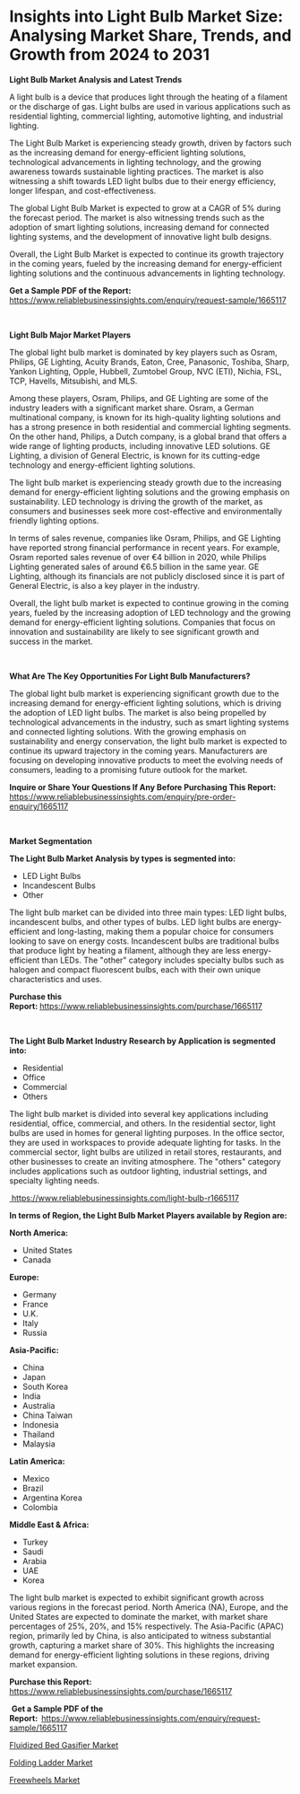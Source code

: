 <p><h1>Insights into Light Bulb Market Size: Analysing Market Share, Trends, and Growth from 2024 to 2031</h1></p><p><strong>Light Bulb Market Analysis and Latest Trends</strong></p>
<p><p>A light bulb is a device that produces light through the heating of a filament or the discharge of gas. Light bulbs are used in various applications such as residential lighting, commercial lighting, automotive lighting, and industrial lighting.</p><p>The Light Bulb Market is experiencing steady growth, driven by factors such as the increasing demand for energy-efficient lighting solutions, technological advancements in lighting technology, and the growing awareness towards sustainable lighting practices. The market is also witnessing a shift towards LED light bulbs due to their energy efficiency, longer lifespan, and cost-effectiveness.</p><p>The global Light Bulb Market is expected to grow at a CAGR of 5% during the forecast period. The market is also witnessing trends such as the adoption of smart lighting solutions, increasing demand for connected lighting systems, and the development of innovative light bulb designs.</p><p>Overall, the Light Bulb Market is expected to continue its growth trajectory in the coming years, fueled by the increasing demand for energy-efficient lighting solutions and the continuous advancements in lighting technology.</p></p>
<p><strong>Get a Sample PDF of the Report:&nbsp;</strong> <a href="https://www.reliablebusinessinsights.com/enquiry/request-sample/1665117">https://www.reliablebusinessinsights.com/enquiry/request-sample/1665117</a></p>
<p>&nbsp;</p>
<p><strong>Light Bulb Major Market Players</strong></p>
<p><p>The global light bulb market is dominated by key players such as Osram, Philips, GE Lighting, Acuity Brands, Eaton, Cree, Panasonic, Toshiba, Sharp, Yankon Lighting, Opple, Hubbell, Zumtobel Group, NVC (ETI), Nichia, FSL, TCP, Havells, Mitsubishi, and MLS. </p><p>Among these players, Osram, Philips, and GE Lighting are some of the industry leaders with a significant market share. Osram, a German multinational company, is known for its high-quality lighting solutions and has a strong presence in both residential and commercial lighting segments. On the other hand, Philips, a Dutch company, is a global brand that offers a wide range of lighting products, including innovative LED solutions. GE Lighting, a division of General Electric, is known for its cutting-edge technology and energy-efficient lighting solutions.</p><p>The light bulb market is experiencing steady growth due to the increasing demand for energy-efficient lighting solutions and the growing emphasis on sustainability. LED technology is driving the growth of the market, as consumers and businesses seek more cost-effective and environmentally friendly lighting options.</p><p>In terms of sales revenue, companies like Osram, Philips, and GE Lighting have reported strong financial performance in recent years. For example, Osram reported sales revenue of over €4 billion in 2020, while Philips Lighting generated sales of around €6.5 billion in the same year. GE Lighting, although its financials are not publicly disclosed since it is part of General Electric, is also a key player in the industry.</p><p>Overall, the light bulb market is expected to continue growing in the coming years, fueled by the increasing adoption of LED technology and the growing demand for energy-efficient lighting solutions. Companies that focus on innovation and sustainability are likely to see significant growth and success in the market.</p></p>
<p>&nbsp;</p>
<p><strong>What Are The Key Opportunities For Light Bulb Manufacturers?</strong></p>
<p><p>The global light bulb market is experiencing significant growth due to the increasing demand for energy-efficient lighting solutions, which is driving the adoption of LED light bulbs. The market is also being propelled by technological advancements in the industry, such as smart lighting systems and connected lighting solutions. With the growing emphasis on sustainability and energy conservation, the light bulb market is expected to continue its upward trajectory in the coming years. Manufacturers are focusing on developing innovative products to meet the evolving needs of consumers, leading to a promising future outlook for the market.</p></p>
<p><strong>Inquire or Share Your Questions If Any Before Purchasing This Report:</strong> <a href="https://www.reliablebusinessinsights.com/enquiry/pre-order-enquiry/1665117">https://www.reliablebusinessinsights.com/enquiry/pre-order-enquiry/1665117</a></p>
<p>&nbsp;</p>
<p><strong>Market Segmentation</strong></p>
<p><strong>The Light Bulb Market Analysis by types is segmented into:</strong></p>
<p><ul><li>LED Light Bulbs</li><li>Incandescent Bulbs</li><li>Other</li></ul></p>
<p><p>The light bulb market can be divided into three main types: LED light bulbs, incandescent bulbs, and other types of bulbs. LED light bulbs are energy-efficient and long-lasting, making them a popular choice for consumers looking to save on energy costs. Incandescent bulbs are traditional bulbs that produce light by heating a filament, although they are less energy-efficient than LEDs. The "other" category includes specialty bulbs such as halogen and compact fluorescent bulbs, each with their own unique characteristics and uses.</p></p>
<p><strong>Purchase this Report:&nbsp;</strong><a href="https://www.reliablebusinessinsights.com/purchase/1665117">https://www.reliablebusinessinsights.com/purchase/1665117</a></p>
<p>&nbsp;</p>
<p><strong>The Light Bulb Market Industry Research by Application is segmented into:</strong></p>
<p><ul><li>Residential</li><li>Office</li><li>Commercial</li><li>Others</li></ul></p>
<p><p>The light bulb market is divided into several key applications including residential, office, commercial, and others. In the residential sector, light bulbs are used in homes for general lighting purposes. In the office sector, they are used in workspaces to provide adequate lighting for tasks. In the commercial sector, light bulbs are utilized in retail stores, restaurants, and other businesses to create an inviting atmosphere. The "others" category includes applications such as outdoor lighting, industrial settings, and specialty lighting needs.</p></p>
<p><a href="https://www.reliablebusinessinsights.com/light-bulb-r1665117">&nbsp;https://www.reliablebusinessinsights.com/light-bulb-r1665117</a></p>
<p><strong>In terms of Region, the Light Bulb Market Players available by Region are:</strong></p>
<p>
    <p> <strong> North America: </strong>
        <ul>
            <li>United States</li>
            <li>Canada</li>
        </ul>
        </p> 
    <p> <strong> Europe: </strong>
        <ul>
            <li>Germany</li>
            <li>France</li>
            <li>U.K.</li>
            <li>Italy</li>
            <li>Russia</li>
        </ul>
        </p> 
    <p> <strong> Asia-Pacific: </strong>
        <ul>
            <li>China</li>
            <li>Japan</li>
            <li>South Korea</li>
            <li>India</li>
            <li>Australia</li>
            <li>China Taiwan</li>
            <li>Indonesia</li>
            <li>Thailand</li>
            <li>Malaysia</li>
        </ul>
        </p> 
    <p> <strong> Latin America: </strong>
        <ul>
            <li>Mexico</li>
            <li>Brazil</li>
            <li>Argentina Korea</li>
            <li>Colombia</li>
        </ul>
        </p> 
    <p> <strong> Middle East & Africa: </strong>
        <ul>
            <li>Turkey</li>
            <li>Saudi</li>
            <li>Arabia</li>
            <li>UAE</li>
            <li>Korea</li>
        </ul>
    </p>
    </p>
<p><p>The light bulb market is expected to exhibit significant growth across various regions in the forecast period. North America (NA), Europe, and the United States are expected to dominate the market, with market share percentages of 25%, 20%, and 15% respectively. The Asia-Pacific (APAC) region, primarily led by China, is also anticipated to witness substantial growth, capturing a market share of 30%. This highlights the increasing demand for energy-efficient lighting solutions in these regions, driving market expansion.</p></p>
<p><strong>Purchase this Report: </strong><a href="https://www.reliablebusinessinsights.com/purchase/1665117">https://www.reliablebusinessinsights.com/purchase/1665117</a></p>
<p>&nbsp;<strong>Get a Sample PDF of the Report:&nbsp;&nbsp;</strong><a href="https://www.reliablebusinessinsights.com/enquiry/request-sample/1665117">https://www.reliablebusinessinsights.com/enquiry/request-sample/1665117</a></p>
<p><strong></strong></p>
<p><p><a href="https://github.com/seamusocallaghan/Market-Research-Report-List-1/blob/main/fluidized-bed-gasifier-market.md">Fluidized Bed Gasifier Market</a></p><p><a href="https://github.com/sydneyHaley871/Market-Research-Report-List-1/blob/main/folding-ladder-market.md">Folding Ladder Market</a></p><p><a href="https://github.com/widyafarer/Market-Research-Report-List-1/blob/main/freewheels-market.md">Freewheels Market</a></p></p>